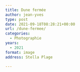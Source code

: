 ```yaml
---
title: Dune fermée
author: jean-yves
type: post
date: 2021-09-18T08:28:21+00:00
url: /dune-fermee/
categories:
  - Photographie
years:
  - 2021
format: image
address: Stella Plage

---
```

